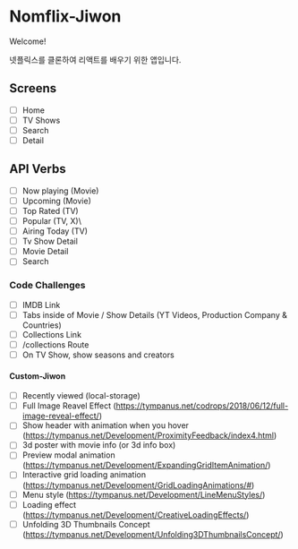 # Nomflix-Jiwon

Welcome!

넷플릭스를 클론하여 리액트를 배우기 위한 앱입니다.

## Screens

 - [ ] Home
 - [ ] TV Shows
 - [ ] Search
 - [ ] Detail
 
 ## API Verbs

 - [ ] Now playing (Movie)
 - [ ] Upcoming (Movie)
 - [ ] Top Rated (TV)
 - [ ] Popular (TV, X)\
 - [ ] Airing Today (TV)
 - [ ] Tv Show Detail
 - [ ] Movie Detail
 - [ ] Search

 ### Code Challenges
 - [ ] IMDB Link
 - [ ] Tabs inside of Movie / Show Details (YT Videos, Production Company & Countries)
 - [ ] Collections Link
 - [ ] /collections Route
 - [ ] On TV Show, show seasons and creators

 #### Custom-Jiwon
 - [ ] Recently viewed (local-storage)
 - [ ] Full Image Reavel Effect (https://tympanus.net/codrops/2018/06/12/full-image-reveal-effect/)
 - [ ] Show header with animation when you hover (https://tympanus.net/Development/ProximityFeedback/index4.html)
 - [ ] 3d poster with movie info (or 3d info box)
 - [ ] Preview modal animation (https://tympanus.net/Development/ExpandingGridItemAnimation/)
 - [ ] Interactive grid loading animation (https://tympanus.net/Development/GridLoadingAnimations/#)
 - [ ] Menu style (https://tympanus.net/Development/LineMenuStyles/)
 - [ ] Loading effect (https://tympanus.net/Development/CreativeLoadingEffects/)
 - [ ] Unfolding 3D Thumbnails Concept (https://tympanus.net/Development/Unfolding3DThumbnailsConcept/)